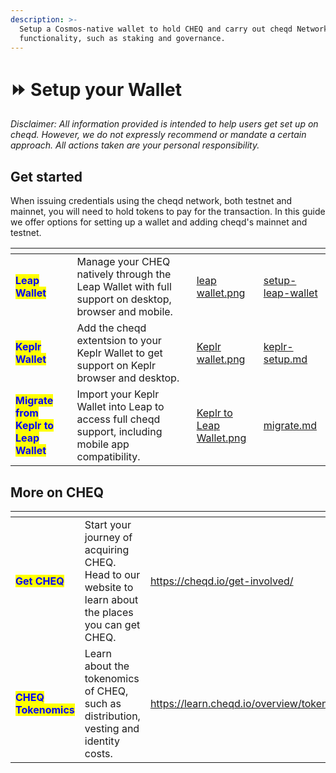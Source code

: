 ```yaml
---
description: >-
  Setup a Cosmos-native wallet to hold CHEQ and carry out cheqd Network
  functionality, such as staking and governance.
---
```


# ⏩ Setup your Wallet

_Disclaimer: All information provided is intended to help users get set up on cheqd. However, we do not expressly recommend or mandate a certain approach. All actions taken are your personal responsibility._

## Get started

When issuing credentials using the cheqd network, both testnet and mainnet, you will need to hold tokens to pay for the transaction. In this guide we offer options for setting up a wallet and adding cheqd's mainnet and testnet.

<table data-card-size="large" data-view="cards"><thead><tr><th></th><th></th><th data-hidden data-card-cover data-type="files"></th><th data-hidden data-card-target data-type="content-ref"></th></tr></thead><tbody><tr><td><mark style="color:blue;"><strong>Leap Wallet</strong></mark></td><td>Manage your CHEQ natively through the Leap Wallet with full support on desktop, browser and mobile.</td><td><a href="../../.gitbook/assets/leap wallet.png">leap wallet.png</a></td><td><a href="setup-leap-wallet/">setup-leap-wallet</a></td></tr><tr><td><mark style="color:blue;"><strong>Keplr Wallet</strong></mark></td><td>Add the cheqd extentsion to your Keplr Wallet to get support on Keplr browser and desktop.</td><td><a href="../../.gitbook/assets/Keplr wallet.png">Keplr wallet.png</a></td><td><a href="keplr-setup.md">keplr-setup.md</a></td></tr><tr><td><mark style="color:blue;"><strong>Migrate from Keplr to Leap Wallet</strong></mark></td><td>Import your Keplr Wallet into Leap to access full cheqd support, including mobile app compatibility.</td><td><a href="../../.gitbook/assets/Keplr to Leap Wallet.png">Keplr to Leap Wallet.png</a></td><td><a href="migrate.md">migrate.md</a></td></tr></tbody></table>

## More on CHEQ

<table data-card-size="large" data-view="cards"><thead><tr><th></th><th></th><th data-hidden data-card-target data-type="content-ref"></th></tr></thead><tbody><tr><td><mark style="color:blue;"><strong>Get CHEQ</strong></mark></td><td>Start your journey of acquiring CHEQ. Head to our website to learn about the places you can get CHEQ.</td><td><a href="https://cheqd.io/get-involved/">https://cheqd.io/get-involved/</a></td></tr><tr><td><mark style="color:blue;"><strong>CHEQ Tokenomics</strong></mark></td><td>Learn about the tokenomics of CHEQ, such as distribution, vesting and identity costs.</td><td><a href="https://learn.cheqd.io/overview/tokenomics">https://learn.cheqd.io/overview/tokenomics</a></td></tr></tbody></table>
